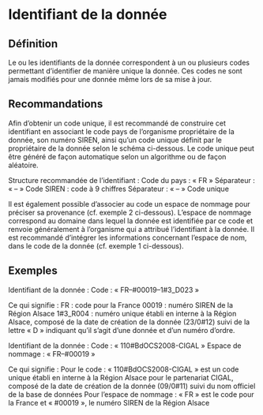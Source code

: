 
<!-- Begin @data_identifiers.md -->

# Identifiant de la donnée

## Définition
Le ou les identifiants de la donnée correspondent à un ou plusieurs codes permettant d’identifier de manière unique la donnée.
Ces codes ne sont jamais modifiés pour une donnée même lors de sa mise à jour.

## Recommandations
Afin d’obtenir un code unique, il est recommandé de construire cet identifiant en associant le code pays de l’organisme propriétaire de la donnée, son numéro SIREN, ainsi qu’un code unique définit par le propriétaire de la donnée selon le schéma ci-dessous.
Le code unique peut être généré de façon automatique selon un algorithme ou de façon aléatoire.

Structure recommandée de l’identifiant :
Code du pays : « FR »
Séparateur : « – »
Code SIREN : code à 9 chiffres
Séparateur : « – »
Code unique

Il est également possible d’associer au code un espace de nommage pour préciser sa provenance (cf. exemple 2 ci-dessous). L’espace de nommage correspond au domaine dans lequel la donnée est identifiée par ce code et renvoie généralement à l’organisme qui a attribué l’identifiant à la donnée.
Il est recommandé d’intégrer les informations concernant l’espace de nom, dans le code de la donnée (cf. exemple 1 ci-dessous).

## Exemples
Identifiant de la donnée :
Code : « FR–#00019–1#3_D023 »

Ce qui signifie :
FR : code pour la France
00019 : numéro SIREN de la Région Alsace
1#3_R004 : numéro unique établi en interne à la Région Alsace, composé de la date de création de la donnée (23/0#12) suivi de la lettre « D » indiquant qu’il s’agit d’une donnée et d’un numéro d’ordre.

Identifiant de la donnée :
Code : « 110#BdOCS2008-CIGAL »
Espace de nommage : « FR–#00019 »

Ce qui signifie :
Pour le code : « 110#BdOCS2008-CIGAL » est un code unique établi en interne à la Région Alsace pour le partenariat CIGAL, composé de la date de création de la donnée (09/0#11) suivi du nom officiel de la base de données
Pour l’espace de nommage : « FR » est le code pour la France et « #00019 », le numéro SIREN de la Région Alsace

<!-- End @data_identifiers.md -->

